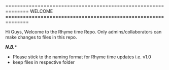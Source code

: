 ==============================================================
WELCOME    ==============================================================

Hi Guys, Welcome to the Rhyme time Repo. 
Only admins/collaborators can make changes to files in this repo.


*****************************N.B.******************************

- Please stick to the naming format for Rhyme time updates i.e. v1.0
- keep files in respective folder
